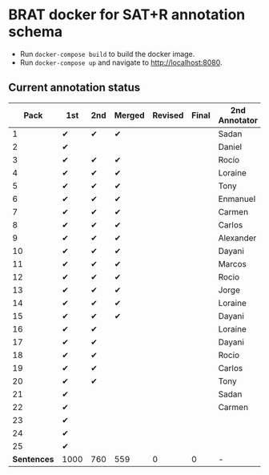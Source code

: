 # BRAT docker for SAT+R annotation schema

* Run `docker-compose build` to build the docker image.
* Run `docker-compose up` and navigate to [http://localhost:8080](http://localhost:8080).

## Current annotation status

| **Pack**      | **1st** | **2nd** | **Merged** | **Revised** | **Final** | **2nd Annotator** |
|--|--|--|--|--|--|--|
|  1 | ✔ | ✔ | ✔ |   |   |  Sadan     |
|  2 | ✔ |   |   |   |   |  Daniel    |
|  3 | ✔ | ✔ | ✔ |   |   |  Rocío     |
|  4 | ✔ | ✔ | ✔ |   |   |  Loraine   |
|  5 | ✔ | ✔ | ✔ |   |   |  Tony      |
|  6 | ✔ | ✔ | ✔ |   |   |  Enmanuel  |
|  7 | ✔ | ✔ | ✔ |   |   |  Carmen    |
|  8 | ✔ | ✔ | ✔ |   |   |  Carlos    |
|  9 | ✔ | ✔ | ✔ |   |   |  Alexander |
| 10 | ✔ | ✔ | ✔ |   |   |  Dayani    |
| 11 | ✔ | ✔ | ✔ |   |   |  Marcos    |
| 12 | ✔ | ✔ | ✔ |   |   |  Rocio     |
| 13 | ✔ | ✔ | ✔ |   |   |  Jorge     |
| 14 | ✔ | ✔ | ✔ |   |   |  Loraine   |
| 15 | ✔ | ✔ | ✔ |   |   |  Dayani    |
| 16 | ✔ | ✔ |   |   |   |  Loraine   |
| 17 | ✔ | ✔ |   |   |   |  Dayani    |
| 18 | ✔ | ✔ |   |   |   |  Rocio     |
| 19 | ✔ | ✔ |   |   |   |  Carlos    |
| 20 | ✔ | ✔ |   |   |   |  Tony      |
| 21 | ✔ |   |   |   |   |  Sadan     |
| 22 | ✔ |   |   |   |   |  Carmen    |
| 23 | ✔ |   |   |   |   |            |
| 24 | ✔ |   |   |   |   |            |
| 25 | ✔ |   |   |   |   |            |
| **Sentences** | 1000 | 760 | 559 | 0 | 0 | - |
